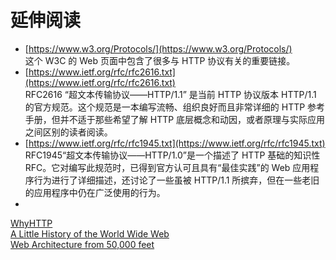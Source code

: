 
# 延伸阅读
* [https://www.w3.org/Protocols/](https://www.w3.org/Protocols/)  
这个 W3C 的 Web 页面中包含了很多与 HTTP 协议有关的重要链接。
* [https://www.ietf.org/rfc/rfc2616.txt](https://www.ietf.org/rfc/rfc2616.txt)  
RFC2616 “超文本传输协议——HTTP/1.1” 是当前 HTTP 协议版本 HTTP/1.1 的官方规范。这个规范是一本编写流畅、组织良好而且非常详细的 HTTP 参考手册，但并不适于那些希望了解 HTTP 底层概念和动因，或者原理与实际应用之间区别的读者阅读。
* [https://www.ietf.org/rfc/rfc1945.txt](https://www.ietf.org/rfc/rfc1945.txt)  
RFC1945“超文本传输协议——HTTP/1.0”是一个描述了 HTTP 基础的知识性 RFC。它对编写此规范时，已得到官方认可且具有“最佳实践”的 Web 应用程序行为进行了详细描述，还讨论了一些虽被 HTTP/1.1 所摈弃，但在一些老旧的应用程序中仍在广泛使用的行为。
* 
[WhyHTTP](https://www.w3.org/Protocols/WhyHTTP.html)  
[A Little History of the World Wide Web](https://www.w3.org/History.html)  
[Web Architecture from 50,000 feet](https://www.w3.org/DesignIssues/Architecture.html)  
